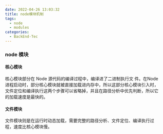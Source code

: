 ```yaml
---
date: 2022-04-26 13:03:32
title: node模块机制
tags:
  - node
  - modules
categories:
  - BackEnd-Tec
---
```

### node 模块

#### 核心模块

核心模块部分在 Node 源代码的编译过程中，编译进了二进制执行文 件。在Node 进程启动时，部分核心模块就被直接加载进内存中，所以这部分核心模块引入时，文件定位和编译执行这两个步骤可以省略掉，并且在路径分析中优先判断，所以它的加载速度是最快的。

#### 文件模块

文件模块则是在运行时动态加载，需要完整的路径分析、文件定位、编译执行过程，速度比核心模块慢。

